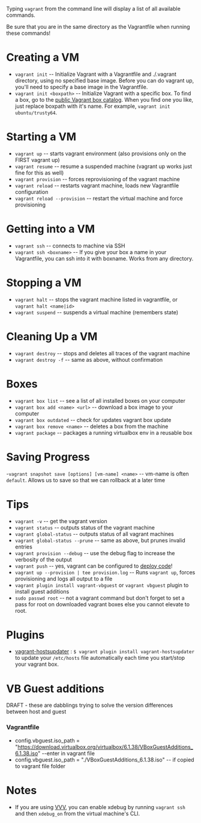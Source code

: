 Typing `vagrant` from the command line will display a list of all available commands.

Be sure that you are in the same directory as the Vagrantfile when running these commands!

# Creating a VM
- `vagrant init`           -- Initialize Vagrant with a Vagrantfile and ./.vagrant directory, using no specified base image. Before you can do vagrant up, you'll need to specify a base image in the Vagrantfile.
- `vagrant init <boxpath>` -- Initialize Vagrant with a specific box. To find a box, go to the [public Vagrant box catalog](https://app.vagrantup.com/boxes/search). When you find one you like, just replace boxpath with it's name. For example, `vagrant init ubuntu/trusty64`.

# Starting a VM
- `vagrant up`                  -- starts vagrant environment (also provisions only on the FIRST vagrant up)
- `vagrant resume`              -- resume a suspended machine (vagrant up works just fine for this as well)
- `vagrant provision`           -- forces reprovisioning of the vagrant machine
- `vagrant reload`              -- restarts vagrant machine, loads new Vagrantfile configuration
- `vagrant reload --provision`  -- restart the virtual machine and force provisioning

# Getting into a VM
- `vagrant ssh`           -- connects to machine via SSH
- `vagrant ssh <boxname>` -- If you give your box a name in your Vagrantfile, you can ssh into it with boxname. Works from any directory.

# Stopping a VM
- `vagrant halt`        -- stops the vagrant machine listed in vagrantfile, or `vagrant halt <name|id>`
- `vagrant suspend`     -- suspends a virtual machine (remembers state)

# Cleaning Up a VM
- `vagrant destroy`     -- stops and deletes all traces of the vagrant machine
- `vagrant destroy -f`   -- same as above, without confirmation

# Boxes
- `vagrant box list`              -- see a list of all installed boxes on your computer
- `vagrant box add <name> <url>`  -- download a box image to your computer
- `vagrant box outdated`          -- check for updates vagrant box update
- `vagrant box remove <name>`   -- deletes a box from the machine
- `vagrant package`               -- packages a running virtualbox env in a reusable box

# Saving Progress
-`vagrant snapshot save [options] [vm-name] <name>` -- vm-name is often `default`. Allows us to save so that we can rollback at a later time

# Tips
- `vagrant -v`                    -- get the vagrant version
- `vagrant status`                -- outputs status of the vagrant machine
- `vagrant global-status`         -- outputs status of all vagrant machines
- `vagrant global-status --prune` -- same as above, but prunes invalid entries
- `vagrant provision --debug`     -- use the debug flag to increase the verbosity of the output
- `vagrant push`                  -- yes, vagrant can be configured to [deploy code](http://docs.vagrantup.com/v2/push/index.html)!
- `vagrant up --provision | tee provision.log`  -- Runs `vagrant up`, forces provisioning and logs all output to a file
- `vagrant plugin install vagrant-vbguest` or `vagrant vbguest` plugin to install guest additions
- `sudo passwd root`              -- not a vagrant command but don't forget to set a pass for root on downloaded vagrant boxes else you cannot elevate to root.

# Plugins
- [vagrant-hostsupdater](https://github.com/cogitatio/vagrant-hostsupdater) : `$ vagrant plugin install vagrant-hostsupdater` to update your `/etc/hosts` file automatically each time you start/stop your vagrant box.

# VB Guest additions
DRAFT - these are dabblings trying to solve the version differences between host and guest
### Vagrantfile
- config.vbguest.iso_path = "https://download.virtualbox.org/virtualbox/6.1.38/VBoxGuestAdditions_6.1.38.iso" --enter in vagrant file
- config.vbguest.iso_path = "./VBoxGuestAdditions_6.1.38.iso" -- if copied to vagrant file folder

# Notes
- If you are using [VVV](https://github.com/varying-vagrant-vagrants/vvv/), you can enable xdebug by running `vagrant ssh` and then `xdebug_on` from the virtual machine's CLI.
